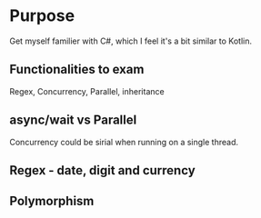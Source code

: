 # Purpose

Get myself familier with C#, which I feel it's a bit similar to Kotlin.

## Functionalities to exam

Regex, Concurrency, Parallel, inheritance

## async/wait vs Parallel

Concurrency could be sirial when running on a single thread.

## Regex - date, digit and currency

## Polymorphism
